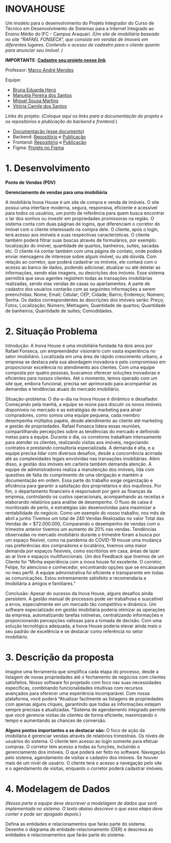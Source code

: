 # INOVAHOUSE

Um modelo para o desenvolvimento do Projeto Integrador do Curso de Técnico em Desenvolvimento de Sistemas para a Internet Integrado ao Ensino Médio do IFC - Campus Araquari.
*(Um site de imobiliária baseado no site "RAFAEL FONSECA", que consiste em vendas de imoveis em diferentes lugares. Contendo o acesso de cadastro para o cliente quanto para anunciar seu imóvel. )*

**IMPORTANTE**: [**Cadastre seu projeto nesse link**](https://github.com/Vi140906/HackatonIntegrado).

Professor: [Marco André Mendes](github.com/marcoandre)

Equipe:
- [Bruna Eduarda Henz](https://github.com/brunahenz)
- [Manuela Pereira dos Santos](https://github.com/asantosmanu)
- [Miguel Sousa Martins](https://github.com/miguelmartix)
- [Vitória Camile dos Santos](https://github.com/Vi140906)


Links do projeto:
(*Coloque aqui os links para a documentação do projeto e os repositórios e plubicação do backend e frontend.*)
-   [Documentação (esse documento)](https://github.com/Vi140906/TCC-2024)
-   Backend: [Repositório](github.com/marcoandre/pi-backend) e [Publicação](https://pi-backend.herokuapp.com/)
-   Frontend: [Repositório](https://github.com/Vi140906/HackatonIntegrado) e [Publicação](http://inovahouse.surge.sh/)
-   Figma: [Projeto no Figma](https://www.figma.com/design/NBYPVQZgF4cMe1t1GXjtJO/Untitled?fuid=1165328064245414931)

# 1. Desenvolvimento


**Ponto de Vendas (PDV)**

**Gerenciamento de vendas para uma imobiliária**

A imobiliária Inova House é um site de compra e venda de imóveis. O site possui uma interface moderna,  segura, responsiva, eficiente e acessível para todos os usuários, um ponto de referência para quem busca encontrar o lar dos sonhos ou investir em propriedades promissoras na região. 
O sistema conta com duas páginas de logins, que diferenciam o corretor do imóvel com o cliente interessado na compra dele. O cliente, após o login, terá acesso aos imóveis e suas respectivas características. O cliente também poderá filtrar suas buscas através de formulários, por exemplo: localização do imóvel, quantidade de quartos, banheiros, suítes, sacadas etc. O cliente irá contar também com uma página de contato, onde poderá enviar mensagens de interesse sobre algum imóvel, ou até dúvida.
Com relação ao corretor, que poderá cadastrar os imóveis, ele contará com o acesso ao banco de dados, podendo adicionar, atualizar ou até deletar as informações, sendo elas imagens, ou descrições dos imóveis. Esse sistema permitirá que seus agentes registrem todas as transações imobiliárias realizadas, sendo elas vendas de casas ou apartamentos.
A parte de cadastro dos usuários contarão com as seguintes informações a serem preenchidas:
Nome;
Email;
Celular;
CEP;
Cidade;
Bairro;
Endereço;
Número;
Senha.
Os dados correspondentes às descrições dos imóveis serão:
Preço;
Fotos;
Localização;
Número;
Metragem;
Quantidade de quartos;
Quantidade de banheiros;
Quantidade de suítes;
Comodidades.




# 2. Situação Problema

Introdução:
A Inova House é uma imobiliária fundada há dois anos por Rafael Fonseca, um empreendedor visionário com vasta experiência no setor imobiliário. Localizada em uma área de rápido crescimento urbano, a empresa se destaca pela sua abordagem inovadora e pelo compromisso em proporcionar excelência no atendimento aos clientes. Com uma equipe composta por quatro pessoas, buscamos oferecer soluções inovadoras e eficientes para nossos clientes. Até o momento, temos operado com um site que, embora funcional, precisa ser aprimorado para acompanhar as demandas e tendências atuais do mercado imobiliário.

Situação-problema:
O dia-a-dia na Inova House é dinâmico e desafiador. Começando pela manhã, a equipe se reúne para discutir os novos imóveis disponíveis no mercado e as estratégias de marketing para atrair compradores, como somos uma equipe pequena, cada membro desempenha múltiplos papéis, desde atendimento ao cliente até marketing e gestão de propriedades. Rafael Fonseca lidera essas reuniões, compartilhando percepções sobre as tendências do mercado e definindo metas para a equipe.
Durante o dia, os corretores trabalham intensamente para atender os clientes, realizando visitas aos imóveis, negociando contratos e prestando consultoria especializada. A demanda é alta, e a equipe precisa lidar com diversos desafios, desde a concorrência acirrada até as complexidades legais envolvidas nas transações imobiliárias.
Além disso, a gestão dos imóveis em carteira também demanda atenção. A equipe de administradores realiza a manutenção dos imóveis, lida com questões de falta do cumprimento de uma obrigação e mantém a documentação em ordem. Essa parte do trabalho exige organização e eficiência para garantir a satisfação dos proprietários e dos inquilinos.
Por fim, o departamento financeiro é responsável por gerir as finanças da empresa, controlando os custos operacionais, acompanhando as receitas e elaborando relatórios para análise de desempenho. O fluxo de caixa é monitorado de perto, e estratégias são desenvolvidas para maximizar a rentabilidade do negócio.
Como um  exemplo do nosso trabalho, nos mês de abril a junho Tivemos um total de  240 Vendas Realizadas no valor Total das Vendas de = $72.000.000, Comparando o desempenho de vendas com o trimestre anterior tivemos um aumento de 20% nas vendas. Tendências observadas no mercado imobiliário durante o trimestre foram a busca por um espaço flexível, como na pandemia do COVID-19 trouxe uma mudança nas preferências dos compradores e locatários, tivemos uma maior demanda por espaços flexíveis, como escritórios em casa, áreas de lazer ao ar livre e espaços multifuncionais. Um dos Feedback que tivemos de um  Cliente foi “Minha experiência com a inova house foi excelente. O corretor, Felipe, foi atencioso e conhecedor, encontrando opções que se encaixavam no meu perfil. A equipe administrativa foi eficiente e transparente em todas as comunicações. Estou extremamente satisfeito e recomendaria a Imobiliária a amigos e familiares."

Conclusão:
Apesar do sucesso da Inova House, alguns desafios ainda persistem. A gestão manual de processos pode ser trabalhosa e suscetível a erros, especialmente em um mercado tão competitivo e dinâmico. Um software especializado em gestão imobiliária poderia otimizar as operações da empresa, automatizando tarefas rotineiras, centralizando informações e proporcionando percepções  valiosas para a tomada de decisão. Com uma solução tecnológica adequada, a Inova House poderia elevar ainda mais o seu padrão de excelência e se destacar como referência no setor imobiliário.



# 3. Descrição da proposta

Imagine uma ferramenta que simplifica cada etapa do processo, desde a listagem de novas propriedades até o fechamento de negócios com clientes satisfeitos. Nosso software foi projetado com foco nas suas necessidades específicas, combinando funcionalidades intuitivas com recursos avançados para oferecer uma experiência incomparável. Com nossa plataforma, você poderá
°Atualizar facilmente as listagens de propriedades com apenas alguns cliques, garantindo que todas as informações estejam sempre precisas e atualizadas.
°Sistema de agendamento integrado permite que você gerencie visitas de clientes de forma eficiente, maximizando o tempo e aumentando as chances de conversão.


**Alguns pontos importantes a se destacar são:**
O foco de ação da imobiliária é gerenciar vendas através de relatórios trimestrais.
Os níveis de usuários do sistema. O cliente tem acesso ao login somente para efetuar compras. O corretor tem acesso a todas as funções, incluindo o gerenciamento dos imóveis.
O que poderá ser feito no software. Navegação pelo sistema, agendamento de visitas e cadastro dos  imóveis.
Se houver mais de um nível de usuário. O cliente terá o acesso a navegação pelo site e o agendamento de visitas, enquanto o corretor poderá cadastrar imóveis.   

# 4. Modelagem de Dados

(*Nessa parte a equipe deve descrever a modelagem de dados que será implementada no sistema. O texto abaixo descreve o que essa etapa deve conter e pode ser apagado depois.*)

Defina as entidades e relacionamentos que farão parte do sistema. Desenhe o diagrama de entidade-relacionamento (DER) e descreva as entidades e relacionamentos que farão parte do sistema.


<!--



 -->
